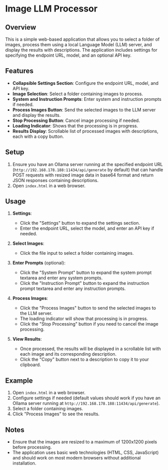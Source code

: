# Image LLM Processor

## Overview
This is a simple web-based application that allows you to select a folder of images, process them using a local Language Model (LLM) server, and display the results with descriptions. The application includes settings for specifying the endpoint URL, model, and an optional API key.

## Features
- **Collapsible Settings Section**: Configure the endpoint URL, model, and API key.
- **Image Selection**: Select a folder containing images to process.
- **System and Instruction Prompts**: Enter system and instruction prompts if needed.
- **Process Images Button**: Send the selected images to the LLM server and display the results.
- **Stop Processing Button**: Cancel image processing if needed.
- **Loading Indicator**: Shows that the processing is in progress.
- **Results Display**: Scrollable list of processed images with descriptions, each with a copy button.

## Setup
1. Ensure you have an Ollama server running at the specified endpoint URL (`http://192.168.178.188:11434/api/generate` by default) that can handle POST requests with resized image data in base64 format and return JSON responses containing descriptions.
2. Open `index.html` in a web browser.

## Usage
1. **Settings**:
   - Click the "Settings" button to expand the settings section.
   - Enter the endpoint URL, select the model, and enter an API key if needed.
   
2. **Select Images**:
   - Click the file input to select a folder containing images.
   
3. **Enter Prompts** (optional):
   - Click the "System Prompt" button to expand the system prompt textarea and enter any system prompts.
   - Click the "Instruction Prompt" button to expand the instruction prompt textarea and enter any instruction prompts.
   
4. **Process Images**:
   - Click the "Process Images" button to send the selected images to the LLM server.
   - The loading indicator will show that processing is in progress.
   - Click the "Stop Processing" button if you need to cancel the image processing.
   
5. **View Results**:
   - Once processed, the results will be displayed in a scrollable list with each image and its corresponding description.
   - Click the "Copy" button next to a description to copy it to your clipboard.

## Example
1. Open `index.html` in a web browser.
2. Configure settings if needed (default values should work if you have an Ollama server running at `http://192.168.178.188:11434/api/generate`).
3. Select a folder containing images.
4. Click "Process Images" to see the results.

## Notes
- Ensure that the images are resized to a maximum of 1200x1200 pixels before processing.
- The application uses basic web technologies (HTML, CSS, JavaScript) and should work on most modern browsers without additional installation.
